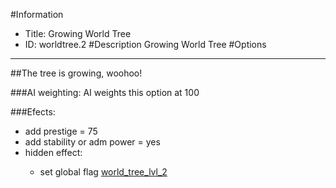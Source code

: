 #Information
 - Title: Growing World Tree
 - ID: worldtree.2
#Description
Growing World Tree
#Options

___
##The tree is growing, woohoo!

###AI weighting:
AI weights this option at 100


###Efects:<ul><li>add prestige = 75</li><li>add stability or adm power = yes</li><li>hidden effect:</li><ul><li>set global flag [world_tree_lvl_2](../flags/world_tree_lvl_2.md)</li></ul></ul>
